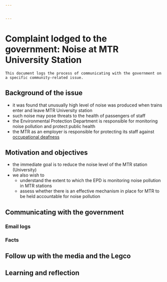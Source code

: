 ```yaml
---


---
```


<h1 id="complaint-lodged-to-the-government-noise-at-mtr-university-station">Complaint lodged to the government: Noise at MTR University Station</h1>
<pre><code>This document logs the process of communicating with the government on a specific community-related issue. 
</code></pre>
<h2 id="background-of-the-issue">Background of the issue</h2>
<ul>
<li>it was found that unusually high level of noise was produced when trains enter and leave MTR University station</li>
<li>such noise may pose threats to the health of passengers of staff</li>
<li>the Environmental Protection Department is responsible for monitoring noise pollution and protect public health</li>
<li>the MTR as an employer is responsible for protecting its staff against <a href="https://odcb.org.hk/files/pamphlet/Leaflet-hearing_conservation_02-24-%28accessible_EN%29_20240228095752181_en.pdf">occupational deafness</a></li>
</ul>
<h2 id="motivation-and-objectives">Motivation and objectives</h2>
<ul>
<li>the immediate goal is to reduce the noise level of the MTR station (University)</li>
<li>we also wish to
<ul>
<li>understand the extent to which the EPD is monitoring noise pollution in MTR stations</li>
<li>assess whether there is an effective mechanism in place for MTR to be held accountable for noise pollution</li>
</ul>
</li>
</ul>
<h2 id="communicating-with-the-government">Communicating with the government</h2>
<h3 id="email-logs">Email logs</h3>
<h3 id="facts">Facts</h3>
<h2 id="follow-up-with-the-media-and-the-legco">Follow up with the media and the Legco</h2>
<h2 id="learning-and-reflection">Learning and reflection</h2>

